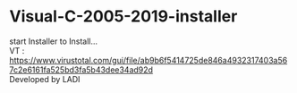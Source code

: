 # Visual-C-2005-2019-installer
start Installer to Install...                                              
VT : https://www.virustotal.com/gui/file/ab9b6f5414725de846a4932317403a567c2e6161fa525bd3fa5b43dee34ad92d            
Developed by LADI
